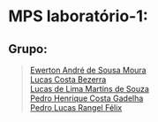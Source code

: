 # MPS laboratório-1:

## Grupo:

>[Ewerton André de Sousa Moura](https://github.com/ewertonASM)<br>
>[Lucas Costa Bezerra](https://github.com/LucasCosta9)<br>
>[Lucas de Lima Martins de Souza](https://github.com/Aszurar)<br>
>[Pedro Henrique Costa Gadelha](https://github.com/pedrohcg)<br>
>[Pedro Lucas Rangel Félix](https://github.com/peterhttps)<br>